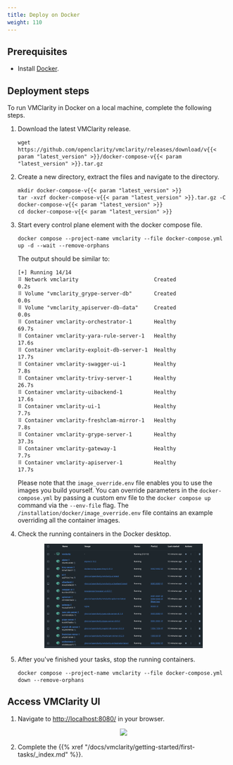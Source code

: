 ```yaml
---
title: Deploy on Docker
weight: 110
---
```


## Prerequisites

* Install [Docker](https://docs.docker.com/get-docker/).

## Deployment steps

To run VMClarity in Docker on a local machine, complete the following steps.

1. Download the latest VMClarity release.

    ```shell
    wget https://github.com/openclarity/vmclarity/releases/download/v{{< param "latest_version" >}}/docker-compose-v{{< param "latest_version" >}}.tar.gz
    ```

1. Create a new directory, extract the files and navigate to the directory.

    ```shell
    mkdir docker-compose-v{{< param "latest_version" >}}
    tar -xvzf docker-compose-v{{< param "latest_version" >}}.tar.gz -C docker-compose-v{{< param "latest_version" >}}
    cd docker-compose-v{{< param "latest_version" >}}
    ```

1. Start every control plane element with the docker compose file.

    ```shell
    docker compose --project-name vmclarity --file docker-compose.yml up -d --wait --remove-orphans
    ```

    The output should be similar to:

    ```
    [+] Running 14/14
    ⠿ Network vmclarity                        Created                                                       0.2s
    ⠿ Volume "vmclarity_grype-server-db"       Created                                                       0.0s
    ⠿ Volume "vmclarity_apiserver-db-data"     Created                                                       0.0s
    ⠿ Container vmclarity-orchestrator-1       Healthy                                                      69.7s
    ⠿ Container vmclarity-yara-rule-server-1   Healthy                                                      17.6s
    ⠿ Container vmclarity-exploit-db-server-1  Healthy                                                      17.7s
    ⠿ Container vmclarity-swagger-ui-1         Healthy                                                       7.8s
    ⠿ Container vmclarity-trivy-server-1       Healthy                                                      26.7s
    ⠿ Container vmclarity-uibackend-1          Healthy                                                      17.6s
    ⠿ Container vmclarity-ui-1                 Healthy                                                       7.7s
    ⠿ Container vmclarity-freshclam-mirror-1   Healthy                                                       7.8s
    ⠿ Container vmclarity-grype-server-1       Healthy                                                      37.3s
    ⠿ Container vmclarity-gateway-1            Healthy                                                       7.7s
    ⠿ Container vmclarity-apiserver-1          Healthy                                                      17.7s
    ```

    Please note that the `image_override.env` file enables you to use the images you build yourself. You can override parameters in the `docker-compose.yml` by passing a custom env file to the `docker compose up` command via the `--env-file` flag. The `/installation/docker/image_override.env` file contains an example overriding all the container images.

1. Check the running containers in the Docker desktop.

    <p align="center" width="100%">
        <img width="75%" src="vmclarity-docker.png">
    </p>

1. After you've finished your tasks, stop the running containers.

    ```shell
    docker compose --project-name vmclarity --file docker-compose.yml down --remove-orphans
    ```

## Access VMClarity UI

1. Navigate to [http://localhost:8080/](http://localhost:8080/) in your browser.

    <p align="center" width="100%">
        <img width="75%" src="/img/vmclarity-ui-1.png">
    </p>

1. Complete the {{% xref "/docs/vmclarity/getting-started/first-tasks/_index.md" %}}.
